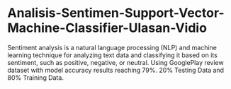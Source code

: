 # Analisis-Sentimen-Support-Vector-Machine-Classifier-Ulasan-Vidio
Sentiment analysis is a natural language processing (NLP) and machine learning technique for analyzing text data and classifying it based on its sentiment, such as positive, negative, or neutral. Using GooglePlay review dataset with model accuracy results reaching 79%. 20% Testing Data and 80% Training Data.
